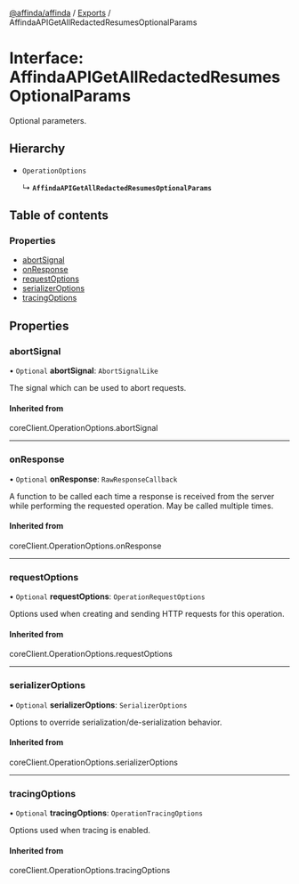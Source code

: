 [@affinda/affinda](../README.md) / [Exports](../modules.md) / AffindaAPIGetAllRedactedResumesOptionalParams

# Interface: AffindaAPIGetAllRedactedResumesOptionalParams

Optional parameters.

## Hierarchy

- `OperationOptions`

  ↳ **`AffindaAPIGetAllRedactedResumesOptionalParams`**

## Table of contents

### Properties

- [abortSignal](AffindaAPIGetAllRedactedResumesOptionalParams.md#abortsignal)
- [onResponse](AffindaAPIGetAllRedactedResumesOptionalParams.md#onresponse)
- [requestOptions](AffindaAPIGetAllRedactedResumesOptionalParams.md#requestoptions)
- [serializerOptions](AffindaAPIGetAllRedactedResumesOptionalParams.md#serializeroptions)
- [tracingOptions](AffindaAPIGetAllRedactedResumesOptionalParams.md#tracingoptions)

## Properties

### abortSignal

• `Optional` **abortSignal**: `AbortSignalLike`

The signal which can be used to abort requests.

#### Inherited from

coreClient.OperationOptions.abortSignal

___

### onResponse

• `Optional` **onResponse**: `RawResponseCallback`

A function to be called each time a response is received from the server
while performing the requested operation.
May be called multiple times.

#### Inherited from

coreClient.OperationOptions.onResponse

___

### requestOptions

• `Optional` **requestOptions**: `OperationRequestOptions`

Options used when creating and sending HTTP requests for this operation.

#### Inherited from

coreClient.OperationOptions.requestOptions

___

### serializerOptions

• `Optional` **serializerOptions**: `SerializerOptions`

Options to override serialization/de-serialization behavior.

#### Inherited from

coreClient.OperationOptions.serializerOptions

___

### tracingOptions

• `Optional` **tracingOptions**: `OperationTracingOptions`

Options used when tracing is enabled.

#### Inherited from

coreClient.OperationOptions.tracingOptions
